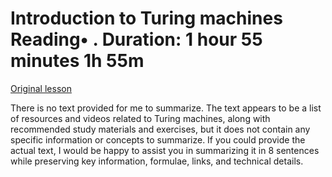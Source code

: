 # Introduction to Turing machines Reading• . Duration: 1 hour 55 minutes 1h 55m

[Original lesson](https://www.coursera.org/learn/uol-fundamentals-of-computer-science/supplement/l8Y87/introduction-to-turing-machines)

There is no text provided for me to summarize. The text appears to be a list of resources and videos related to Turing machines, along with recommended study materials and exercises, but it does not contain any specific information or concepts to summarize. If you could provide the actual text, I would be happy to assist you in summarizing it in 8 sentences while preserving key information, formulae, links, and technical details.

